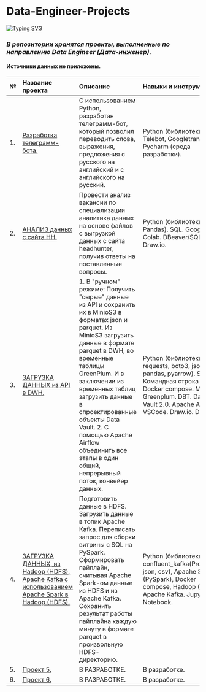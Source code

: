 # Data-Engineer-Projects

[![Typing SVG](https://readme-typing-svg.herokuapp.com?font=Fira+Code&pause=1000&color=4EF752&width=435&lines=%D0%A4%D0%B8%D0%BB%D0%BE%D0%BD%D0%B5%D0%BD%D0%BA%D0%BE;%D0%90%D0%BB%D0%B5%D0%BA%D1%81%D0%B0%D0%BD%D0%B4%D1%80)](https://git.io/typing-svg)

### *В репозитории хранятся проекты, выполненные по направлению Data Engineer (Дата-инженер).*
#### Источники данных не приложены.

|   № |    Название проекта  |   Описание |  Навыки и инструменты |
|:----|:---------------------|:---------|:----------------------|
|   1.  |     [Разработка телеграмм-бота.](https://github.com/brrndalex/Data-Engineer-Projects/tree/main/%D0%A0%D0%B0%D0%B7%D1%80%D0%B0%D0%B1%D0%BE%D1%82%D0%BA%D0%B0%20%D1%82%D0%B5%D0%BB%D0%B5%D0%B3%D1%80%D0%B0%D0%BC-%D0%B1%D0%BE%D1%82%D0%B0)                 |    С использованием Python, разработан телеграмм-бот, который позволил переводить слова, выражения, предложения с русского на английский и с английского на русский.      |   Python (библиотеки: Telebot, Googletrans), Pycharm (среда разработки).                    |
|   2.  |     [АНАЛИЗ данных с сайта НН.](https://github.com/brrndalex/Data-Engineer-Projects/tree/main/%D0%90%D0%9D%D0%90%D0%9B%D0%98%D0%97%20%D0%B4%D0%B0%D0%BD%D0%BD%D1%8B%D1%85%20%D1%81%20%D1%81%D0%B0%D0%B9%D1%82%D0%B0%20%D0%9D%D0%9D)                 |   Провести анализ вакансии по специализации аналитика данных на основе файлов с выгрузкой данных с сайта headhunter, получив ответы на поставленные вопросы.      |   Python (библиотеки: Pandas). SQL. Google Colab. DBeaver/SQLite. Draw.io.                    |  
|   3.  |     [ЗАГРУЗКА ДАННЫХ из API в DWH.](https://github.com/brrndalex/Data-Engineer-Projects/tree/main/%D0%97%D0%90%D0%93%D0%A0%D0%A3%D0%97%D0%9A%D0%90%20%D0%94%D0%90%D0%9D%D0%9D%D0%AB%D0%A5%20%D0%B8%D0%B7%20API%20%D0%B2%20DWH.)                 |   1. В "ручном" режиме: Получить "сырые" данные из API и сохранить их в MinioS3 в форматах json и parquet. Из MinioS3 загрузить данные в формате parquet в DWH, во временные таблицы GreenPlum. И в заключении из временных таблиц загрузить данные в спроектированные объекты Data Vault. 2. С помощью Аpache Airflow объединить все этапы в один общий, непрерывный поток, конвейер данных.      |   Python (библиотеки: requests, boto3, json, pandas, pyarrow). SQL. Командная строка Linux. Docker compose. Minio. Greenplum. DBT. Data Vault 2.0. Apache Airflow. VSCode. Draw.io. DBeaver.
|   4.  |     [ЗАГРУЗКА ДАННЫХ, из Hadoop (HDFS), Apache Kafka  с использованием Apache Spark в Hadoop (HDFS).](https://github.com/brrndalex/Data-Engineer-Projects/tree/main/%D0%97%D0%90%D0%93%D0%A0%D0%A3%D0%97%D0%9A%D0%90%20%D0%94%D0%90%D0%9D%D0%9D%D0%AB%D0%A5%2C%20%D0%B8%D0%B7%20Hadoop%20(HDFS)%2C%20Apache%20Kafka%20%D1%81%20%D0%B8%D1%81%D0%BF%D0%BE%D0%BB%D1%8C%D0%B7%D0%BE%D0%B2%D0%B0%D0%BD%D0%B8%D0%B5%D0%BC%20Apache%20Spark%20%D0%B2%20Hadoop%20(HDFS).)                |   Подготовить данные в HDFS. Загрузить данные в топик Apache Kafka. Переписать запрос для сборки витрины с SQL на PySpark. Сформировать пайплайн, считывая Apache Spark-ом данные из HDFS и из Apache Kafka. Сохранить результат работы пайплайна каждую минуту в формате parquet в произвольную HDFS-директорию.      |   Python (библиотеки: confluent_kafka(Producer), json, csv), Apache Spark (PySpark), Docker compose, Hadoop (HDFS), Apache Kafka. Jupyter Notebook.  
|   5.  |     [Проект 5.](https://github.com/brrndalex/Data-Engineer-Projects/tree/main/%D0%A0%D0%B0%D0%B7%D1%80%D0%B0%D0%B1%D0%BE%D1%82%D0%BA%D0%B0%20%D1%82%D0%B5%D0%BB%D0%B5%D0%B3%D1%80%D0%B0%D0%BC-%D0%B1%D0%BE%D1%82%D0%B0)                 |    В РАЗРАБОТКЕ.      |   В разработке.                    |
|   6.  |     [Проект 6.](https://github.com/brrndalex/Data-Engineer-Projects/tree/main/%D0%A0%D0%B0%D0%B7%D1%80%D0%B0%D0%B1%D0%BE%D1%82%D0%BA%D0%B0%20%D1%82%D0%B5%D0%BB%D0%B5%D0%B3%D1%80%D0%B0%D0%BC-%D0%B1%D0%BE%D1%82%D0%B0)                 |    В РАЗРАБОТКЕ.      |   В разработке.                    |
